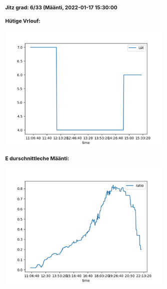 ### Jitz grad: 6/33 (Määnti, 2022-01-17 15:30:00

### Hütige Vrlouf:
![Graph](Today.png)

### E durschnittleche Määnti:
![Graph](Määnti.png)
